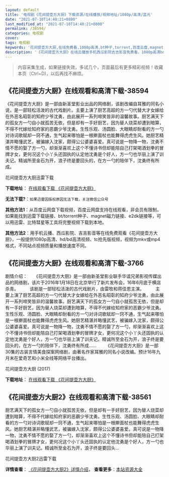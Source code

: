 ```yaml
---
layout: default
title: '电视剧《花间提壶方大厨》下载资源/在线播放/视频地址/1080p/高清/蓝光'
date: "2021-07-10T14:40:21+0800"
last_modified_at: "2021-07-10T14:40:21+0800"
permalink: /38594/
categories: 电视剧
cover:
tags: 电视剧
keywords: '花间提壶方大厨,在线免费看,1080p高清,bt种子,torrent,百度云盘,magnet,磁力链,迅雷下载资源'
description: '《花间提壶方大厨》在线云播放手机西瓜影院吉吉影音免费看，1080p高清bd/hd未删减完整版和tc抢先枪版，mkv/mp4格式，附带bt/torrent种子、magnet/磁力链、百度云盘、网盘资源迅雷下载链接'
---
```


>内容采集生成，如果链接失效，多试几个，页面最后有更多精彩视频！收藏本页（Ctrl+D)，以后再找不麻烦。


## 《花间提壶方大厨》在线观看和高清下载-38594

《花间提壶方大厨》是一部由新圣堂影业出品的网络剧，该剧改编自耳雅的同名小说，是一部轻松活泼的古代戏剧片。主要上演了厨艺高超的方一勺代替大才女嫁给在外恶名昭彰的知府少爷沈勇，由此展开一系列啼笑皆非的温馨故事。厨艺满天下的孤女方一勺自小就孤苦无依，但是却有一手好厨艺，因为替人烧菜却遭到暗算，不得不代嫁给知府家的恶霸少爷沈勇。生性乐观、汤圆脸、大眼睛却耐看的方一勺对诗词歌赋却一窍不通，生气起来哪怕是一根擀面杖也能舞得虎虎生风。她厨艺精湛并略懂武艺，被骗嫁入沈家，颇得公公婆婆喜爱。真可说是一物降一物，沈勇不情不愿的娶了方一勺，却渐渐喜欢上这个不懂诗书但却能陪自己打架喝酒划拳的冒牌才女，更何况这个小丫头还固执的认定他沈勇是个好人，方一勺也华丽上演了训夫记。精诚所至金石为开，浪子终是要回头的，在方一勺的陪伴下，沈勇终有所成。


花间提壶方大厨迅雷下载

**下载地址**： [在线观看下载 《花间提壶方大厨》](https://www.993dy.com//vod-detail-id-26095.html) 


**无法下载?**：`如果迅雷因版权原因无法下载，关注微信公众号 `

**其他方法1**：从百度云网盘下载视频，百度云网盘支持在线观看，非会员有限制，如果能找到迅雷下载链接、bt/torrent种子、magnet磁力链接、e2dk链接等，可以用迅雷、比特彗星等工具将完整视频下载到本地。

**其他方法2**：用手机云播、西瓜影院、吉吉影音等在线免费观看《花间提壶方大厨》，一般提供1080p高清、hd/bd高清视频、tc抢先版视频，视频为mkv或mp4格式，不同站点视频质量和播放速度不同。


## 《花间提壶方大厨》在线观看和高清下载-3766

剧情介绍：　　《花间提壶方大厨》是一部由新圣堂影业联手华谊兄弟影视传媒出品的网络剧，该片于2016年1月18日在北京举行了新片发布会，16年6月底于横店杀青。  　　该剧是一部轻松活泼的古代戏剧片，由雷牧和蒋佳恩主演。  　　主要上演了厨艺高超的方一勺代替大才女嫁给在外恶名昭彰的知府少爷沈勇，由此展开一系列啼笑皆非的温馨故事。厨艺满天下的孤女方一勺自小就孤苦无依，但是却有一手好厨艺，因为替人烧菜却遭到暗算，不得不代嫁给知府家的恶霸少爷沈勇。生性乐观、汤圆脸、大眼睛却耐看的方一勺对诗词歌赋却一窍不通，生气起来哪怕是一根擀面杖也能舞得虎虎生风。她厨艺精湛并略懂武艺，被骗嫁入沈家，颇得公公婆婆喜爱。真可说是一物降一物，沈勇不情不愿的娶了方一勺，却渐渐喜欢上这个不懂诗书但却能陪自己打架喝酒划拳的冒牌才女，更何况这个小丫头还固执的认定他沈勇是个好人，方一勺也华丽上演了训夫记。精诚所至金石为开，浪子终是要回头的，在方一勺的陪伴下，沈勇终有所成……  　　《花间提壶方大厨》是一部30集的古装言情美食探案网络剧，由著名作家耳雅的同名小说改编。预计16年九月末在爱奇艺和小米全线等网络平台播出。


花间提壶方大厨 (2017)

**下载地址**： [在线观看下载 《花间提壶方大厨》](https://www.btbtdy.me/btdy/dy10547.html) 


## 《花间提壶方大厨2》在线观看和高清下载-38561

厨艺满天下的孤女方一勺自小就孤苦无依，但是却有一手好厨艺，因为替人烧菜却遭到暗算，不得不代嫁给知府家的恶霸少爷沈勇。生性乐观、汤圆脸、大眼睛却耐看的方一勺对诗词歌赋却一窍不通，生气起来哪怕是一根擀面杖也能舞得虎虎生风。她厨艺精湛并略懂武艺，被骗嫁入沈家，颇得公公婆婆喜爱。真可说是一物降一物，沈勇不情不愿的娶了方一勺，却渐渐喜欢上这个不懂诗书但却能陪自己打架喝酒划拳的冒牌才女，更何况这个小丫头还固执的认定他沈勇是个好人，方一勺也华丽上演了训夫记。精诚所至金石为开，浪子终是要回头...


花间提壶方大厨2迅雷下载

**详情查看**： [《花间提壶方大厨2》详情介绍](/movie/38561/)， **查看更多**：[本站资源大全](/movie/t/all/)

